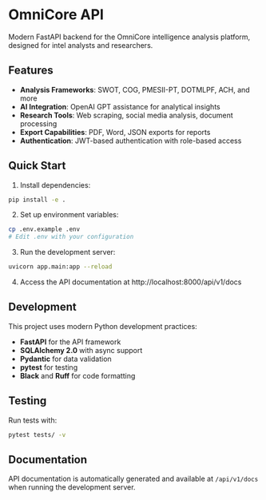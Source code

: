 # OmniCore API

Modern FastAPI backend for the OmniCore intelligence analysis platform, designed for intel analysts and researchers.

## Features

- **Analysis Frameworks**: SWOT, COG, PMESII-PT, DOTMLPF, ACH, and more
- **AI Integration**: OpenAI GPT assistance for analytical insights
- **Research Tools**: Web scraping, social media analysis, document processing
- **Export Capabilities**: PDF, Word, JSON exports for reports
- **Authentication**: JWT-based authentication with role-based access

## Quick Start

1. Install dependencies:
```bash
pip install -e .
```

2. Set up environment variables:
```bash
cp .env.example .env
# Edit .env with your configuration
```

3. Run the development server:
```bash
uvicorn app.main:app --reload
```

4. Access the API documentation at http://localhost:8000/api/v1/docs

## Development

This project uses modern Python development practices:

- **FastAPI** for the API framework
- **SQLAlchemy 2.0** with async support
- **Pydantic** for data validation
- **pytest** for testing
- **Black** and **Ruff** for code formatting

## Testing

Run tests with:
```bash
pytest tests/ -v
```

## Documentation

API documentation is automatically generated and available at `/api/v1/docs` when running the development server.